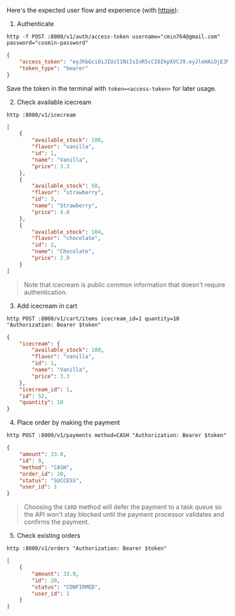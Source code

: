 Here's the expected user flow and experience (with [httpie](https://httpie.io/)):

1. Authenticate
```console
http -f POST :8000/v1/auth/access-token username="cmin764@gmail.com" password="cosmin-password"
```
```json
{
    "access_token": "eyJhbGciOiJIUzI1NiIsInR5cCI6IkpXVCJ9.eyJleHAiOjE3Mjk4NTQwOTQsInN1YiI6IjEiLCJlbWFpbCI6ImNtaW43NjRAZ21haWwuY29tIn0.lGuQ-dVy2Ybyu6TE2e-4sYNs7d87EOipEvNOC0g6R20",
    "token_type": "bearer"
}
```

Save the token in the terminal with `token=<access-token>` for later usage.

2. Check available icecream
```console
http :8000/v1/icecream
```
```json
[
    {
        "available_stock": 100,
        "flavor": "vanilla",
        "id": 1,
        "name": "Vanilla",
        "price": 3.3
    },
    {
        "available_stock": 50,
        "flavor": "strawberry",
        "id": 3,
        "name": "Strawberry",
        "price": 4.0
    },
    {
        "available_stock": 104,
        "flavor": "chocolate",
        "id": 2,
        "name": "Chocolate",
        "price": 2.9
    }
]
```

> Note that icecream is public common information that doesn't require authentication.

3. Add icecream in cart
```console
http POST :8000/v1/cart/items icecream_id=1 quantity=10 "Authorization: Bearer $token"
```
```json
{
    "icecream": {
        "available_stock": 100,
        "flavor": "vanilla",
        "id": 1,
        "name": "Vanilla",
        "price": 3.3
    },
    "icecream_id": 1,
    "id": 52,
    "quantity": 10
}
```

4. Place order by making the payment
```console
http POST :8000/v1/payments method=CASH "Authorization: Bearer $token"
```
```json
{
    "amount": 33.0,
    "id": 9,
    "method": "CASH",
    "order_id": 20,
    "status": "SUCCESS",
    "user_id": 1
}
```

> Choosing the `CARD` method will defer the payment to a task queue so the API won't stay blocked until the payment processor validates and confirms the payment.

5. Check existing orders
```console
http :8000/v1/orders "Authorization: Bearer $token"
```
```json
[
    {
        "amount": 33.0,
        "id": 20,
        "status": "CONFIRMED",
        "user_id": 1
    }
]
```
